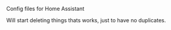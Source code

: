 Config files for Home Assistant

Will start deleting things thats works, just to have no duplicates.

